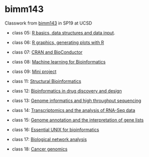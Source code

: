 # bimm143

Classwork from [bimm143](https://bioboot.github.io/bimm143_S19/) in SP19 at UCSD 

- class 05: [R basics, data structures and data input](https://github.com/FlyingFanstastica/bimm143/blob/master/class05/class05/class05.md).

- class 06: [R graphics, generating plots with R](https://github.com/FlyingFanstastica/bimm143/blob/master/class06/class06.md)

- class 07: [CRAN and BioConductor ](https://github.com/FlyingFanstastica/bimm143/blob/master/class07/class07.md)

- class 08: [Machine learning for Bioinformatics](https://github.com/FlyingFanstastica/bimm143/blob/master/class08/class08.md)

- class 09: [Mini project](https://github.com/FlyingFanstastica/bimm143/blob/master/class09/class09.md)

- class 11: [Structural Bioinformatics](https://github.com/FlyingFanstastica/bimm143/blob/master/class11/class11.md)

- class 12: [Bioinformatics in drug discovery and design](https://github.com/FlyingFanstastica/bimm143/blob/master/class12/class12.md)

- class 13: [Genome informatics and high throughput sequencing](https://github.com/FlyingFanstastica/bimm143/blob/master/class13/class13.md)

- class 14: [Transcriptomics and the analysis of RNA-Seq data](https://github.com/FlyingFanstastica/bimm143/blob/master/class14/class14.md)

- class 15: [Genome annotation and the interpretation of gene lists](https://github.com/FlyingFanstastica/bimm143/blob/master/class15/class15.md)

- class 16: [Essential UNIX for bioinformatics](https://github.com/FlyingFanstastica/bimm143/blob/master/class16/class16.md)

- class 17: [Biological network analysis ]()

- class 18: [Cancer genomics](https://github.com/FlyingFanstastica/bimm143/blob/master/class18/class18.md)
